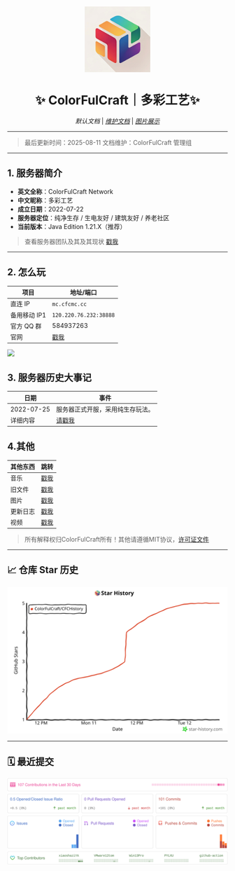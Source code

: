 <div align="center">
  <img src="https://github.com/ColorFulCraft/CFCHistory/raw/main/pictures/icon.jpg" alt="ColorFulCraft Icon" width="150">
  
  # ✨ ColorFulCraft｜多彩工艺✨
  *默认文档*  |  *[维护文档](readme_admin.md)* | *[图片展示](pictures.md)*
</div>

---
> 最后更新时间：2025-08-11
> 文档维护：ColorFulCraft 管理组
---

## 1. 服务器简介
- **英文全称**：ColorFulCraft Network  
- **中文昵称**：多彩工艺  
- **成立日期**：2022-07-22  
- **服务器定位**：纯净生存 / 生电友好 / 建筑友好 / 养老社区  
- **当前版本**：Java Edition 1.21.X（推荐）
> 查看服务器团队及其及其现状
> [戳我](docs/about.md)
---

## 2. 怎么玩
| 项目 | 地址/端口 |
| --- | --- |
| 直连 IP | `mc.cfcmc.cc` |
| 备用移动 IP1 | `120.220.76.232:38888` |
| 官方 QQ 群 | 584937263 |
| 官网 | [戳我](https://blog.xhil.cn/)|

<img loading="lazy" src="https://list.mczfw.cn/mc/mc.cfcmc.cc.png"/>


## 3. 服务器历史大事记
| 日期 | 事件 |
| --- | --- |
| 2022-07-25 | 服务器正式开服，采用纯生存玩法。 |
| 详细内容 | [请戳我](docs/Directory.md) |

## 4.其他
| 其他东西 | 跳转 |
| --- | --- |
| 音乐 | [戳我](music/readme.md) |
| 旧文件 | [戳我](old%20files/README.md) |
| 图片  | [戳我](pictures/readme.md) |
| 更新日志 | [戳我](https://github.com/ColorFulCraft/CFCHistory/tree/main/update-log) |
| 视频 | [戳我](videos/README.md) |

> 所有解释权归ColorFulCraft所有！其他请遵循MIT协议，[许可证文件](https://github.com/ColorFulCraft/CFCHistory/blob/main/LICENSE)

---

## 📈 仓库 Star 历史
![Star历史](https://raw.githubusercontent.com/ColorFulCraft/CFCHistory/main/pictures/star-history.svg?sanitize=true)

---

## 🗓️ 最近提交
![代码活动](https://raw.githubusercontent.com/ColorFulCraft/CFCHistory/main/pictures/repobeats.svg?sanitize=true) 


